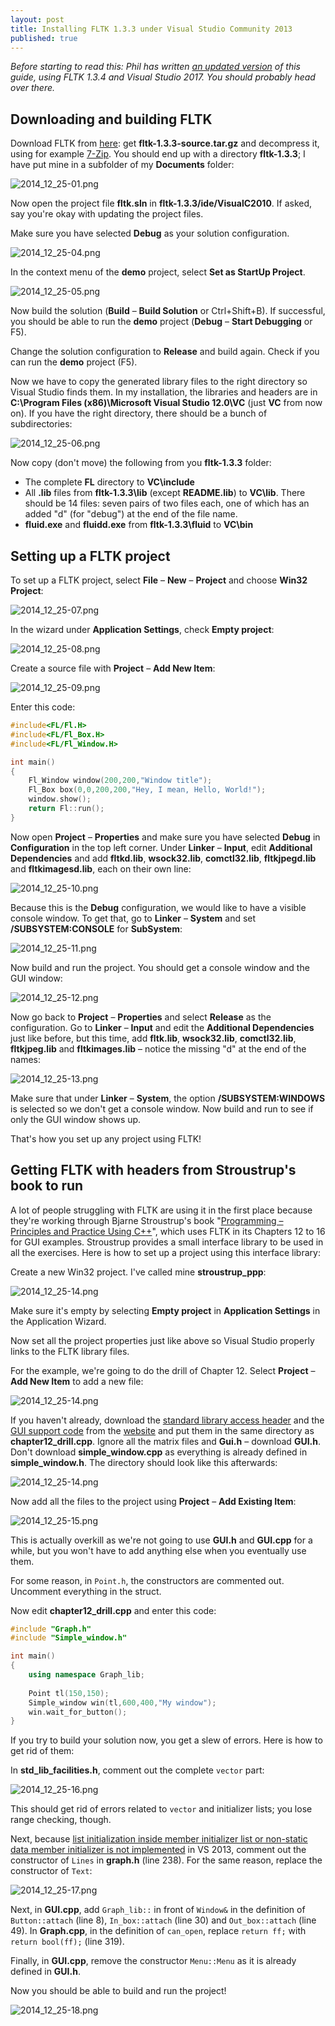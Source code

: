 ```yaml
---
layout: post
title: Installing FLTK 1.3.3 under Visual Studio Community 2013
published: true
---
```


*Before starting to read this: Phil has written [an updated version](https://bumpyroadtocode.com/2017/08/29/how-to-install-and-use-fltk-1-3-4-in-visual-studio-2017-complete-guide-2-0-no-cross-contamination/) of this guide, using FLTK 1.3.4 and Visual Studio 2017. You should probably head over there.*

## Downloading and building FLTK

Download FLTK from [here](http://www.fltk.org/software.php): get **fltk-1.3.3-source.tar.gz** and decompress it, using for example [7-Zip](http://www.7-zip.org). You should end up with a directory **fltk-1.3.3**; I have put mine in a subfolder of my **Documents** folder:

![2014_12_25-01.png](/images/2014_12_25-01.png)

Now open the project file **fltk.sln** in **fltk-1.3.3/ide/VisualC2010**. If asked, say you're okay with updating the project files.

Make sure you have selected **Debug** as your solution configuration.

![2014_12_25-04.png](/images/2014_12_25-02.png)

In the context menu of the **demo** project, select **Set as StartUp Project**.

![2014_12_25-05.png](/images/2014_12_25-03.png)

Now build the solution (**Build** – **Build Solution** or Ctrl+Shift+B). If successful, you should be able to run the **demo** project (**Debug** – **Start Debugging** or F5).

Change the solution configuration to **Release** and build again. Check if you can run the **demo** project (F5).

Now we have to copy the generated library files to the right directory so Visual Studio finds them. In my installation, the libraries and headers are in **C:\Program Files (x86)\Microsoft Visual Studio 12.0\VC** (just **VC** from now on). If you have the right directory, there should be a bunch of subdirectories:

![2014_12_25-06.png](/images/2014_12_25-04.png)

Now copy (don't move) the following from you **fltk-1.3.3** folder:

* The complete **FL** directory to **VC\include**
* All **.lib** files from **fltk-1.3.3\lib** (except **README.lib**) to **VC\lib**. There should be 14 files: seven pairs of two files each, one of which has an added "d" (for "debug") at the end of the file name.
* **fluid.exe** and **fluidd.exe** from **fltk-1.3.3\fluid** to **VC\bin**

## Setting up a FLTK project

To set up a FLTK project, select **File** – **New** – **Project** and choose **Win32 Project**:

![2014_12_25-07.png](/images/2014_12_25-05.png)

In the wizard under **Application Settings**, check **Empty project**:

![2014_12_25-08.png](/images/2014_12_25-06.png)

Create a source file with **Project** – **Add New Item**:

![2014_12_25-09.png](/images/2014_12_25-07.png)

Enter this code:

```cpp
#include<FL/Fl.H>
#include<FL/Fl_Box.H>
#include<FL/Fl_Window.H>

int main()
{
	Fl_Window window(200,200,"Window title");
    Fl_Box box(0,0,200,200,"Hey, I mean, Hello, World!");
    window.show();
    return Fl::run();
}
```

Now open **Project** – **Properties** and make sure you have selected **Debug** in **Configuration** in the top left corner. Under **Linker** – **Input**, edit **Additional Dependencies** and add **fltkd.lib**, **wsock32.lib**, **comctl32.lib**, **fltkjpegd.lib** and **fltkimagesd.lib**, each on their own line:

![2014_12_25-10.png](/images/2014_12_25-08.png)

Because this is the **Debug** configuration, we would like to have a visible console window. To get that, go to **Linker** – **System** and set **/SUBSYSTEM:CONSOLE** for **SubSystem**:

![2014_12_25-11.png](/images/2014_12_25-09.png)

Now build and run the project. You should get a console window and the GUI window:

![2014_12_25-12.png](/images/2014_12_25-10.png)

Now go back to **Project** – **Properties** and select **Release** as the configuration. Go to **Linker** – **Input** and edit the **Additional Dependencies** just like before, but this time, add **fltk.lib**, **wsock32.lib**, **comctl32.lib**, **fltkjpeg.lib** and **fltkimages.lib** – notice the missing "d" at the end of the names:

![2014_12_25-13.png](/images/2014_12_25-11.png)

Make sure that under **Linker** – **System**, the option **/SUBSYSTEM:WINDOWS** is selected so we don't get a console window. Now build and run to see if only the GUI window shows up.

That's how you set up any project using FLTK!

## Getting FLTK with headers from Stroustrup's book to run

A lot of people struggling with FLTK are using it in the first place because they're working through Bjarne Stroustrup's book "[Programming – Principles and Practice Using C++](http://www.stroustrup.com/Programming/)", which uses FLTK in its Chapters 12 to 16 for GUI examples. Stroustrup provides a small interface library to be used in all the exercises. Here is how to set up a project using this interface library:

Create a new Win32 project. I've called mine **stroustrup_ppp**:

![2014_12_25-14.png](/images/2014_12_25-12.png)

Make sure it's empty by selecting **Empty project** in **Application Settings** in the Application Wizard.

Now set all the project properties just like above so Visual Studio properly links to the FLTK library files.

For the example, we're going to do the drill of Chapter 12. Select **Project** – **Add New Item** to add a new file:

![2014_12_25-14.png](/images/2014_12_25-13.png)

If you haven't already, download the [standard library access header](http://www.stroustrup.com/Programming/PPP2code/std_lib_facilities.h) and the [GUI support code](http://www.stroustrup.com/Programming/PPP2code/) from the [website](http://www.stroustrup.com/Programming/) and put them in the same directory as **chapter12_drill.cpp**. Ignore all the matrix files and **Gui.h** – download **GUI.h**. Don't download **simple_window.cpp** as everything is already defined in **simple_window.h**. The directory should look like this afterwards:

![2014_12_25-14.png](/images/2014_12_25-14.png)

Now add all the files to the project using **Project** – **Add Existing Item**:

![2014_12_25-15.png](/images/2014_12_25-15.png)

This is actually overkill as we're not going to use **GUI.h** and **GUI.cpp** for a while, but you won't have to add anything else when you eventually use them.

For some reason, in `Point.h`, the constructors are commented out. Uncomment everything in the struct.

Now edit **chapter12_drill.cpp** and enter this code:

```cpp
#include "Graph.h"
#include "Simple_window.h"

int main()
{
	using namespace Graph_lib;
    
    Point tl(150,150);
    Simple_window win(tl,600,400,"My window");
    win.wait_for_button();
}
```

If you try to build your solution now, you get a slew of errors. Here is how to get rid of them:

In **std\_lib\_facilities.h**, comment out the complete `vector` part:

![2014_12_25-16.png](/images/2014_12_25-16.png)

This should get rid of errors related to `vector` and initializer lists; you lose range checking, though.

Next, because [list initialization inside member initializer list or non-static data member initializer is not implemented](http://msdn.microsoft.com/en-us/library/dn793970.aspx) in VS 2013, comment out the constructor of `Lines` in **graph.h** (line 238). For the same reason, replace the constructor of `Text`:

![2014_12_25-17.png](/images/2014_12_25-17.png)

Next, in **GUI.cpp**, add `Graph_lib::` in front of `Window&` in the definition of `Button::attach` (line 8), `In_box::attach` (line 30) and `Out_box::attach` (line 49). In **Graph.cpp**, in the definition of `can_open`, replace `return ff;` with `return bool(ff);` (line 319).

Finally, in **GUI.cpp**, remove the constructor `Menu::Menu` as it is already defined in **GUI.h**.

Now you should be able to build and run the project!

![2014_12_25-18.png](/images/2014_12_25-18.png)
